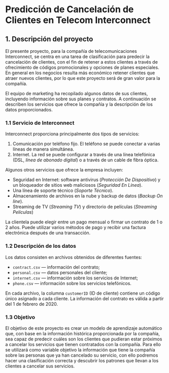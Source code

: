 # Predicción de Cancelación de Clientes en Telecom Interconnect

## 1. Descripción del proyecto

El presente proyecto, para la compañía de telecomunicaciones Interconnect, se centra en una tarea de clasificación para predecir la cancelación de clientes, con el fin de retener a estos clientes a través de ofrecimiento de códigos promocionales y opciones de planes especiales. En general en los negocios resulta más económico retener clientes que atraer nuevos clientes, por lo que este proyecto será de gran valor para la compañía.

El equipo de marketing ha recopilado algunos datos de sus clientes, incluyendo información sobre sus planes y contratos. A continuación se describen los servicios que ofrece la compañía y la descripción de los datos proporcionados.

### 1.1 Servicio de Interconnect

Interconnect proporciona principalmente dos tipos de servicios:

1. Comunicación por teléfono fijo. El teléfono se puede conectar a varias líneas de manera simultánea.
2. Internet. La red se puede configurar a través de una línea telefónica (DSL, *línea de abonado digital*) o a través de un cable de fibra óptica.

Algunos otros servicios que ofrece la empresa incluyen:

- Seguridad en Internet: software antivirus (*Protección De Dispositivo*) y un bloqueador de sitios web maliciosos (*Seguridad En Línea*).
- Una línea de soporte técnico (*Soporte Técnico*).
- Almacenamiento de archivos en la nube y backup de datos (*Backup On line*).
- Streaming de TV (*Streaming TV*) y directorio de películas (*Streaming Películas*)

La clientela puede elegir entre un pago mensual o firmar un contrato de 1 o 2 años. Puede utilizar varios métodos de pago y recibir una factura electrónica después de una transacción.

### 1.2 Descripción de los datos

Los datos consisten en archivos obtenidos de diferentes fuentes:

- `contract.csv` — información del contrato;
- `personal.csv` — datos personales del cliente;
- `internet.csv` — información sobre los servicios de Internet;
- `phone.csv` — información sobre los servicios telefónicos.

En cada archivo, la columna `customerID` (ID de cliente) contiene un código único asignado a cada cliente. La información del contrato es válida a partir del 1 de febrero de 2020.

### 1.3 Objetivo

El objetivo de este proyecto es crear un modelo de aprendizaje automático que, con base en la información histórica proporcionada por la compañía, sea capaz de predecir cuáles son los clientes que pudieran estar próximos a cancelar los servicios que tienen contratados con la compañía. Para ello se utilizará como variable objetivo la información que tiene la compañía sobre las personas que ya han cancelado su servicio, con ello podremos hacer una clasificación correcta y descubrir los patrones que llevan a los clientes a cancelar sus servicios.